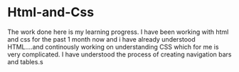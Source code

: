 # Html-and-Css
The work done here is my learning progress. I have been working with html and css for the past 1 month
now and i have already understood HTML....and continously working on understanding CSS which for me
is very complicated.
I have understood the process of creating navigation bars and tables.s
